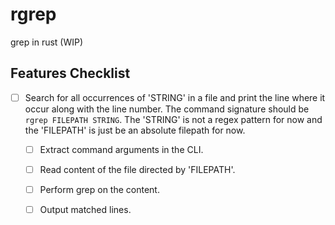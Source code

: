 # rgrep
grep in rust (WIP)

## Features Checklist

- [ ] Search for all occurrences of 'STRING' in a file and print the line where
     it occur along with the line number. The command signature should be
     `rgrep FILEPATH STRING`. The 'STRING' is not a regex pattern for now and
     the 'FILEPATH' is just be an absolute filepath for now.
     - [ ] Extract command arguments in the CLI.
     - [ ] Read content of the file directed by 'FILEPATH'.
     - [ ] Perform grep on the content.
     - [ ] Output matched lines.



